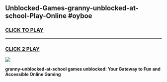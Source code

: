 
## Unblocked-Games-granny-unblocked-at-school-Play-Online #oyboe
<h3>
<a href="https://news.freeplayer.one?title=granny-unblocked-at-school&ref=3">CLICK TO PLAY</a></h3>
<hr>

<h3>
<a href="https://news.freeplayer.one?title=granny-unblocked-at-school&ref=3">CLICK 2 PLAY</a>
  
</h3>

<a href="https://news.freeplayer.one?title=granny-unblocked-at-school&ref=3"><img src="https://clearcache.store/games.png"></a>


**granny-unblocked-at-school games unblocked: Your Gateway to Fun and Accessible Online Gaming**
